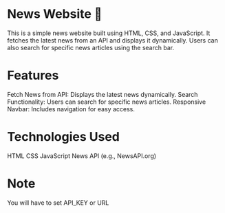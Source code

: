 # News Website 📰
This is a simple news website built using HTML, CSS, and JavaScript. It fetches the latest news from an API and displays it dynamically. Users can also search for specific news articles using the search bar.

# Features
Fetch News from API: Displays the latest news dynamically.
Search Functionality: Users can search for specific news articles.
Responsive Navbar: Includes navigation for easy access.

# Technologies Used
HTML
CSS
JavaScript
News API (e.g., NewsAPI.org)

# Note
You will have to set API_KEY or URL